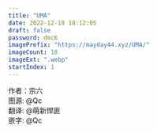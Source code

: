 ```yaml
---
title: "UMA"
date: 2022-12-18 18:12:05
draft: false
password: dmc6
imagePrefix: "https://mayday44.xyz/UMA/"  
imageCount: 18
imageExt: ".webp" 
startIndex: 1
---
```

作者：宗六  
图源: @Qc  
翻译: @萌新悍匪  
嵌字: @Qc
